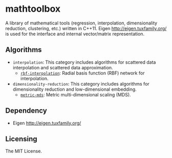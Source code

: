 # mathtoolbox

A library of mathematical tools (regression, interpolation, dimensionality reduction, clustering, etc.) written in C++11. Eigen http://eigen.tuxfamily.org/ is used for the interface and internal vector/matrix representation.

## Algorithms

- `interpolation`: This category includes algorithms for scattered data interpolation and scattered data approximation.
	- [`rbf-interpolation`](https://yuki-koyama.github.io/mathtoolbox/docs/rbf-interpolation): Radial basis function (RBF) network for interpolation.
- `dimensionality-reduction`: This category includes algorithms for dimensionality reduction and low-dimensional embedding.
	- [`metric-mds`](https://yuki-koyama.github.io/mathtoolbox/docs/metric-mds): Metric multi-dimensional scaling (MDS).

## Dependency

- Eigen http://eigen.tuxfamily.org/

## Licensing

The MIT License.
